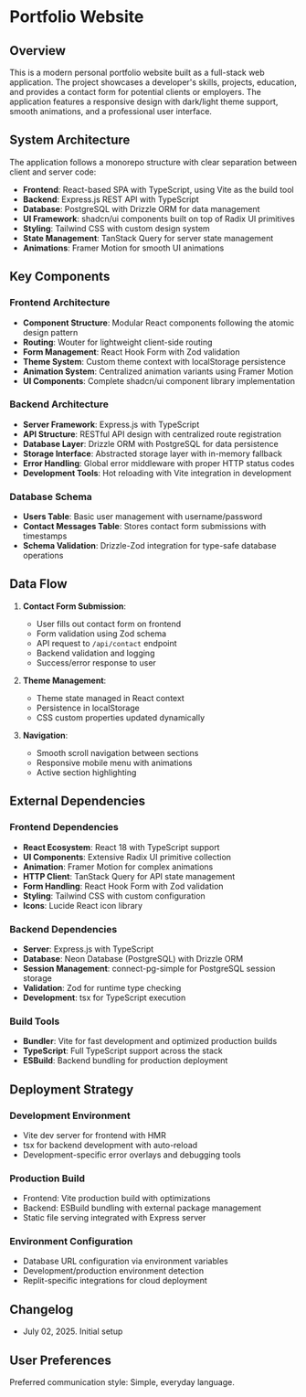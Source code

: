 # Portfolio Website

## Overview

This is a modern personal portfolio website built as a full-stack web application. The project showcases a developer's skills, projects, education, and provides a contact form for potential clients or employers. The application features a responsive design with dark/light theme support, smooth animations, and a professional user interface.

## System Architecture

The application follows a monorepo structure with clear separation between client and server code:

- **Frontend**: React-based SPA with TypeScript, using Vite as the build tool
- **Backend**: Express.js REST API with TypeScript
- **Database**: PostgreSQL with Drizzle ORM for data management
- **UI Framework**: shadcn/ui components built on top of Radix UI primitives
- **Styling**: Tailwind CSS with custom design system
- **State Management**: TanStack Query for server state management
- **Animations**: Framer Motion for smooth UI animations

## Key Components

### Frontend Architecture
- **Component Structure**: Modular React components following the atomic design pattern
- **Routing**: Wouter for lightweight client-side routing
- **Form Management**: React Hook Form with Zod validation
- **Theme System**: Custom theme context with localStorage persistence
- **Animation System**: Centralized animation variants using Framer Motion
- **UI Components**: Complete shadcn/ui component library implementation

### Backend Architecture
- **Server Framework**: Express.js with TypeScript
- **API Structure**: RESTful API design with centralized route registration
- **Database Layer**: Drizzle ORM with PostgreSQL for data persistence
- **Storage Interface**: Abstracted storage layer with in-memory fallback
- **Error Handling**: Global error middleware with proper HTTP status codes
- **Development Tools**: Hot reloading with Vite integration in development

### Database Schema
- **Users Table**: Basic user management with username/password
- **Contact Messages Table**: Stores contact form submissions with timestamps
- **Schema Validation**: Drizzle-Zod integration for type-safe database operations

## Data Flow

1. **Contact Form Submission**:
   - User fills out contact form on frontend
   - Form validation using Zod schema
   - API request to `/api/contact` endpoint
   - Backend validation and logging
   - Success/error response to user

2. **Theme Management**:
   - Theme state managed in React context
   - Persistence in localStorage
   - CSS custom properties updated dynamically

3. **Navigation**:
   - Smooth scroll navigation between sections
   - Responsive mobile menu with animations
   - Active section highlighting

## External Dependencies

### Frontend Dependencies
- **React Ecosystem**: React 18 with TypeScript support
- **UI Components**: Extensive Radix UI primitive collection
- **Animation**: Framer Motion for complex animations
- **HTTP Client**: TanStack Query for API state management
- **Form Handling**: React Hook Form with Zod validation
- **Styling**: Tailwind CSS with custom configuration
- **Icons**: Lucide React icon library

### Backend Dependencies
- **Server**: Express.js with TypeScript
- **Database**: Neon Database (PostgreSQL) with Drizzle ORM
- **Session Management**: connect-pg-simple for PostgreSQL session storage
- **Validation**: Zod for runtime type checking
- **Development**: tsx for TypeScript execution

### Build Tools
- **Bundler**: Vite for fast development and optimized production builds
- **TypeScript**: Full TypeScript support across the stack
- **ESBuild**: Backend bundling for production deployment

## Deployment Strategy

### Development Environment
- Vite dev server for frontend with HMR
- tsx for backend development with auto-reload
- Development-specific error overlays and debugging tools

### Production Build
- Frontend: Vite production build with optimizations
- Backend: ESBuild bundling with external package management
- Static file serving integrated with Express server

### Environment Configuration
- Database URL configuration via environment variables
- Development/production environment detection
- Replit-specific integrations for cloud deployment

## Changelog
- July 02, 2025. Initial setup

## User Preferences

Preferred communication style: Simple, everyday language.